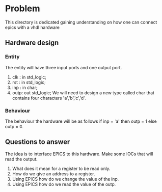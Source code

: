 # Problem
This directory is dedicated gaining understanding on how one can connect epics with a vhdl hardware

## Hardware design

### Entity
The entity will have three input ports and one output port. 
  1. clk : in std_logic;
  2. rst : in std_logic;
  3. inp : in char;
  4. outp: out std_logic;
We will need to design a new type called char that contains four characters 'a','b','c','d'. 

### Behaviour
The behaviour the hardware will be as follows if inp = 'a' then outp = 1 else outp = 0.

## Questions to answer
The idea is to interface EPICS to this hardware. Make some IOCs that will read the output.

  1. What does it mean for a register to be read only. 
  2. How do we give an address to a register.
  3. Using EPICS how do we change the value of the inp.
  4. Using EPICS how do we read the value of the outp.


